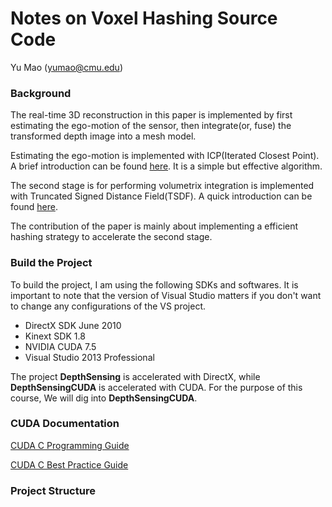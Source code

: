 # Notes on Voxel Hashing Source Code

Yu Mao (yumao@cmu.edu)

### Background

The real-time 3D reconstruction in this paper is implemented by first estimating the ego-motion of the sensor, then integrate(or, fuse) the transformed depth image into a mesh model.

Estimating the ego-motion is implemented with ICP(Iterated Closest Point). A brief introduction can be found [here](http://www.onerussian.com/classes/cis780/icp-slides.pdf). It is a simple but effective algorithm.

The second stage is for performing volumetrix integration is implemented with Truncated Signed Distance Field(TSDF). A quick introduction can be found [here](http://www.cs.unc.edu/~marc/tutorial/node129.html).

The contribution of the paper is mainly about implementing a efficient hashing strategy to accelerate the second stage.


### Build the Project

To build the project, I am using the following SDKs and softwares. It is important to note that the version of Visual Studio matters if you don't want to change any configurations of the VS project.

+ DirectX SDK June 2010
+ Kinext SDK 1.8
+ NVIDIA CUDA 7.5
+ Visual Studio 2013 Professional

The project **DepthSensing** is accelerated with DirectX, while **DepthSensingCUDA** is accelerated with CUDA. For the purpose of this course, We will dig into **DepthSensingCUDA**.

### CUDA Documentation

[CUDA C Programming Guide](https://docs.nvidia.com/cuda/cuda-c-programming-guide/index.html)

[CUDA C Best Practice Guide](https://docs.nvidia.com/cuda/cuda-c-best-practices-guide/index.html)

### Project Structure

